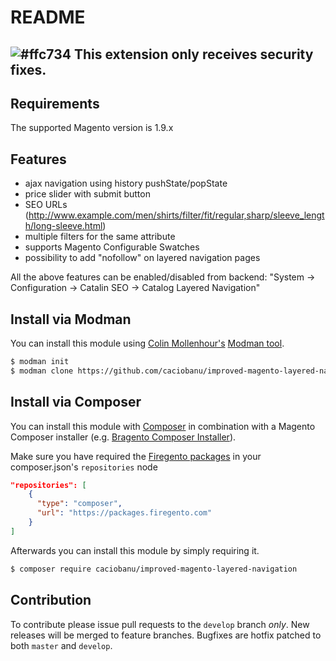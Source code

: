 README
================

![#ffc734](https://placehold.it/15/ffc734/000000?text=+) This extension only receives security fixes.
------------

Requirements
------------

The supported Magento version is 1.9.x

Features
----------------

- ajax navigation using history pushState/popState
- price slider with submit button
- SEO URLs (http://www.example.com/men/shirts/filter/fit/regular,sharp/sleeve_length/long-sleeve.html)
- multiple filters for the same attribute
- supports Magento Configurable Swatches
- possibility to add "nofollow" on layered navigation pages

All the above features can be enabled/disabled from backend: "System -> Configuration -> Catalin SEO -> Catalog Layered Navigation"

Install via Modman
----------------

You can install this module using [Colin Mollenhour's](https://github.com/colinmollenhour) [Modman tool](https://github.com/colinmollenhour/modman).

```bash
$ modman init
$ modman clone https://github.com/caciobanu/improved-magento-layered-navigation.git
```

Install via Composer
----------------

You can install this module with [Composer](https://getcomposer.org/) in combination with a Magento Composer installer (e.g. [Bragento Composer Installer](https://github.com/bragento/bragento-composer-installer)).

Make sure you have required the [Firegento packages](https://packages.firegento.com/) in your composer.json's `repositories` node

```json
"repositories": [
    {
      "type": "composer",
      "url": "https://packages.firegento.com"
    }
]
```
Afterwards you can install this module by simply requiring it.

```bash
$ composer require caciobanu/improved-magento-layered-navigation
```

Contribution
------------

To contribute please issue pull requests to the `develop` branch _only_. New releases will be merged to feature branches. Bugfixes are hotfix patched to both `master` and `develop`.
